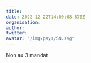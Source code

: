 ```yaml
---
title: 
date: 2022-12-22T14:00:08.870Z
organisation: 
author: 
twitter: 
avatar: "/img/pays/SN.svg"
---
```


Non au 3 mandat